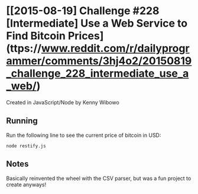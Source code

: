 # [\[2015-08-19\] Challenge #228 \[Intermediate\] Use a Web Service to Find Bitcoin Prices](<head></head>ttps://www.reddit.com/r/dailyprogrammer/comments/3hj4o2/20150819_challenge_228_intermediate_use_a_web/) #

Created in JavaScript/Node by Kenny Wibowo

## Running ##

Run the following line to see the current price of bitcoin in USD:

	node restify.js

## Notes ##

Basically reinvented the wheel with the CSV parser, but was a fun project to create anyways!